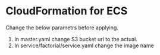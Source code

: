 # CloudFormation for ECS

Change the below parametrs before applying.

1. In master.yaml change S3 bucket url to the actual.
2. In service/factorial/service.yaml change the image name
